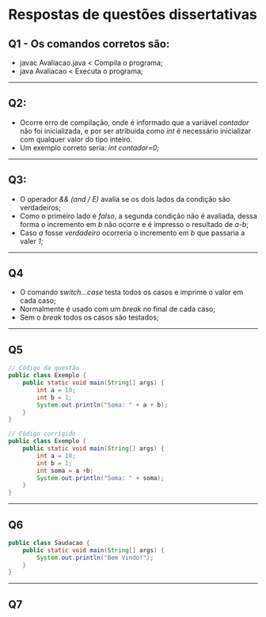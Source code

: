 # Respostas de questões dissertativas
## Q1 - Os comandos corretos são:
- javac Avaliacao.java < Compila o programa;
- java Avaliacao < Executa o programa;
---
## Q2:
- Ocorre erro de compilação, onde é informado que a variável *contador* não foi inicializada, e por ser atribuida como *int* é necessário inicializar com qualquer valor do tipo inteiro.
- Um exemplo correto seria: *int contador=0;*
---
## Q3:
- O operador *&& (and / E)* avalia se os dois lados da condição são verdadeiros;
- Como o primeiro lado é *falso*, a segunda condição não é avaliada, dessa forma o incremento em *b* não ocorre e é impresso o resultado de *a-b*;
- Caso *a* fosse *verdadeiro* ocorreria o incremento em *b* que passaria a valer *1*;
---
## Q4
- O comando *switch...case* testa todos os casos e imprime o valor em cada caso;
- Normalmente é usado com um *break* no final de cada caso;
- Sem o *break* todos os casos são testados;
---
## Q5
```Java
// Código da questão
public class Exemplo {
    public static void main(String[] args) {
        int a = 10;
        int b = 1;
        System.out.println("Soma: " + a + b);
    }
}

// Código corrigido
public class Exemplo {
    public static void main(String[] args) {
        int a = 10;
        int b = 1;
        int soma = a +b;
        System.out.println("Soma: " + soma);
    }
}

```
---
## Q6
```Java
public class Saudacao {
    public static void main(String[] args) {
        System.out.println("Bem Vindo!");
    }
}
```
---
## Q7